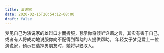 ```yaml
---
title: 演说家
date: 2020-02-15T20:54:12+08:00
draft: false
---
```


梦见自己为演说家的雄辩口才而折服，预示你将倾听谄媚之言，其实有害于自己，或者有人将成功地说服你向不配得到帮助的人提供帮助。
年轻女子梦见爱上一位演说家，预示在选择男朋友时，她将以貌取人。
